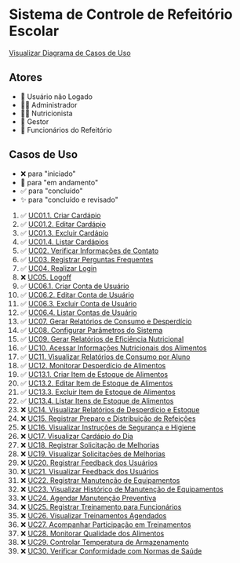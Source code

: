 # Sistema de Controle de Refeitório Escolar

[Visualizar Diagrama de Casos de Uso](https://miro.com/app/board/uXjVKXHctkI=/?share_link_id=950859154365)

## Atores
- 👤 Usuário não Logado
- 👨‍💼 Administrador
- 👩‍🍳 Nutricionista
- 💼 Gestor
- 👷 Funcionários do Refeitório

## Casos de Uso
- ❌ para "iniciado"
- 🚧 para "em andamento"
- ✅ para "concluído"
- ✨ para "concluído e revisado"

1. ✅ [UC01.1. Criar Cardápio](./UC01.1-Criar-Cardapio.md)
2. ✅ [UC01.2. Editar Cardápio](./UC01.2-Editar-Cardapio.md)
3. ✅ [UC01.3. Excluir Cardápio](./UC01.3-Excluir-Cardapio.md)
4. ✅ [UC01.4. Listar Cardápios](./UC01.4-Listar-Cardapios.md)
5. ✅ [UC02. Verificar Informações de Contato](./UC02-Verificar-Informacoes-de-Contato.md)
6. ✅ [UC03. Registrar Perguntas Frequentes](./UC03-Registrar-Perguntas-Frequentes.md)
7. ✅ [UC04. Realizar Login](./UC04-Realizar-Login.md)
8. ❌ [UC05. Logoff](./UC05-Logoff.md)
9. ✅ [UC06.1. Criar Conta de Usuário](./UC06.1-Criar-Conta-de-Usuario.md)
10. ✅ [UC06.2. Editar Conta de Usuário](./UC06.2-Editar-Conta-de-Usuario.md)
11. ✅ [UC06.3. Excluir Conta de Usuário](./UC06.3-Excluir-Conta-de-Usuario.md)
12. ✅ [UC06.4. Listar Contas de Usuário](./UC06.4-Listar-Contas-de-Usuario.md)
13. ✅ [UC07. Gerar Relatórios de Consumo e Desperdício](./UC07-Gerenciar-Relatorios-de-Consumo-e-Desperdicio.md)
14. ✅ [UC08. Configurar Parâmetros do Sistema](./UC08-Configurar-Parametros-do-Sistema.md)
15. ✅ [UC09. Gerar Relatórios de Eficiência Nutricional](./UC09-Gerar-Relatorios-de-Eficiencia-Nutricional.md)
16. ✅ [UC10. Acessar Informações Nutricionais dos Alimentos](./UC10-Acessar-Informacoes-Nutricionais-dos-Alimentos.md)
17. ✅ [UC11. Visualizar Relatórios de Consumo por Aluno](./UC11-Visualizar-Relatorios-de-Consumo-por-Aluno.md)
18. ✅ [UC12. Monitorar Desperdício de Alimentos](./UC12-Monitorar-Desperdicio-de-Alimentos.md)
19. ✅ [UC13.1. Criar Item de Estoque de Alimentos](./UC13.1-Criar-Item-de-Estoque-de-Alimentos.md)
20. ✅ [UC13.2. Editar Item de Estoque de Alimentos](./UC13.2-Editar-Item-de-Estoque-de-Alimentos.md)
21. ✅ [UC13.3. Excluir Item de Estoque de Alimentos](./UC13.3-Excluir-Item-de-Estoque-de-Alimentos.md)
22. ✅ [UC13.4. Listar Itens de Estoque de Alimentos](./UC13.4-Listar-Itens-de-Estoque-de-Alimentos.md)
23. ❌ [UC14. Visualizar Relatórios de Desperdício e Estoque](./UC14-Visualizar-Relatorios-de-Desperdicio-e-Estoque.md)
24. ❌ [UC15. Registrar Preparo e Distribuição de Refeições](./UC15-Registrar-Preparo-e-Distribuicao-de-Refeicoes.md)
25. ❌ [UC16. Visualizar Instruções de Segurança e Higiene](./UC16-Visualizar-Instrucoes-de-Seguranca-e-Higiene.md)
26. ❌ [UC17. Visualizar Cardápio do Dia](./UC17-Visualizar-Cardapio-do-Dia.md)
27. ❌ [UC18. Registrar Solicitação de Melhorias](./UC18-Registrar-Solicitacao-de-Melhorias.md)
28. ❌ [UC19. Visualizar Solicitações de Melhorias](./UC19-Visualizar-Solicitacoes-de-Melhorias.md)
29. ❌ [UC20. Registrar Feedback dos Usuários](./UC20-Registrar-Feedback-dos-Usuarios.md)
30. ❌ [UC21. Visualizar Feedback dos Usuários](./UC21-Visualizar-Feedback-dos-Usuarios.md)
31. ❌ [UC22. Registrar Manutenção de Equipamentos](./UC22-Registrar-Manutencao-de-Equipamentos.md)
32. ❌ [UC23. Visualizar Histórico de Manutenção de Equipamentos](./UC23-Visualizar-Historico-de-Manutencao-de-Equipamentos.md)
33. ❌ [UC24. Agendar Manutenção Preventiva](./UC24-Agendar-Manutencao-Preventiva.md)
34. ❌ [UC25. Registrar Treinamento para Funcionários](./UC25-Registrar-Treinamento-para-Funcionarios.md)
35. ❌ [UC26. Visualizar Treinamentos Agendados](./UC26-Visualizar-Treinamentos-Agendados.md)
36. ❌ [UC27. Acompanhar Participação em Treinamentos](./UC27-Acompanhar-Participacao-em-Treinamentos.md)
37. ❌ [UC28. Monitorar Qualidade dos Alimentos](./UC28-Monitorar-Qualidade-dos-Alimentos.md)
38. ❌ [UC29. Controlar Temperatura de Armazenamento](./UC29-Controlar-Temperatura-de-Armazenamento.md)
39. ❌ [UC30. Verificar Conformidade com Normas de Saúde](./UC30-Verificar-Conformidade-com-Normas-de-Saude.md)
